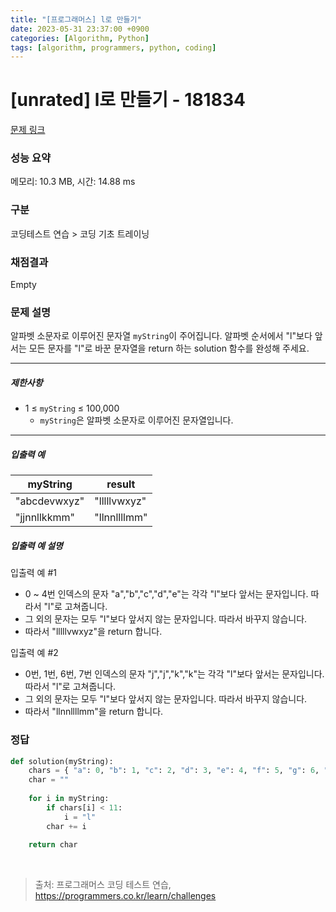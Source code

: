 ```yaml
---
title: "[프로그래머스] l로 만들기"
date: 2023-05-31 23:37:00 +0900
categories: [Algorithm, Python]
tags: [algorithm, programmers, python, coding]
---
```


# [unrated] l로 만들기 - 181834

[문제 링크](https://school.programmers.co.kr/learn/courses/30/lessons/181834)

### 성능 요약

메모리: 10.3 MB, 시간: 14.88 ms

### 구분

코딩테스트 연습 > 코딩 기초 트레이닝

### 채점결과

Empty

### 문제 설명

<p>알파벳 소문자로 이루어진 문자열 <code>myString</code>이 주어집니다. 알파벳 순서에서 "l"보다 앞서는 모든 문자를 "l"로 바꾼 문자열을 return 하는 solution 함수를 완성해 주세요.</p>

<hr>

<h5>제한사항</h5>

<ul>
<li>1 ≤ <code>myString</code> ≤ 100,000

<ul>
<li><code>myString</code>은 알파벳 소문자로 이루어진 문자열입니다.</li>
</ul></li>
</ul>

<hr>

<h5>입출력 예</h5>

| myString     | result       |
|--------------|--------------|
| "abcdevwxyz" | "lllllvwxyz" |
| "jjnnllkkmm" | "llnnllllmm" |

<h5>입출력 예 설명</h5>

<p>입출력 예 #1</p>

<ul>
<li>0 ~ 4번 인덱스의 문자 "a","b","c","d","e"는 각각 "l"보다 앞서는 문자입니다. 따라서 "l"로 고쳐줍니다.</li>
<li>그 외의 문자는 모두 "l"보다 앞서지 않는 문자입니다. 따라서 바꾸지 않습니다.</li>
<li>따라서 "lllllvwxyz"을 return 합니다.</li>
</ul>

<p>입출력 예 #2</p>

<ul>
<li>0번, 1번, 6번, 7번 인덱스의 문자 "j","j","k","k"는 각각 "l"보다 앞서는 문자입니다. 따라서 "l"로 고쳐줍니다.</li>
<li>그 외의 문자는 모두 "l"보다 앞서지 않는 문자입니다. 따라서 바꾸지 않습니다.</li>
<li>따라서 "llnnllllmm"을 return 합니다.</li>
</ul>

### 정답

```python
def solution(myString):
    chars = { "a": 0, "b": 1, "c": 2, "d": 3, "e": 4, "f": 5, "g": 6, "h": 7, "i": 8, "j": 9, "k": 10, "l": 11, "m": 12, "n": 13, "o": 14, "p": 15, "q": 16, "r": 17, "s": 18, "t": 19, "u": 20, "v": 21, "w": 22, "x": 23, "y": 24, "z": 25 }
    char = ""
    
    for i in myString:
        if chars[i] < 11:
            i = "l"
        char += i
    
    return char
```

<br>

> 출처: 프로그래머스 코딩 테스트 연습, https://programmers.co.kr/learn/challenges

